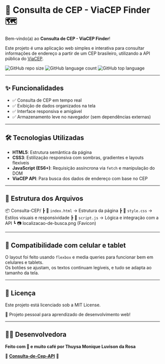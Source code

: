 # 📍 Consulta de CEP - ViaCEP Finder 🗺️

Bem-vindo(a) ao **Consulta de CEP - ViaCEP Finder**!

Este projeto é uma aplicação web simples e interativa para consultar informações de endereço a partir de um CEP brasileiro, utilizando a API pública do [ViaCEP](https://viacep.com.br).

![GitHub repo size](https://img.shields.io/github/repo-size/SEU_USUARIO/viacep-finder)
![GitHub language count](https://img.shields.io/github/languages/count/SEU_USUARIO/viacep-finder)
![GitHub top language](https://img.shields.io/github/languages/top/SEU_USUARIO/viacep-finder)

---

## ✨ Funcionalidades

- ✅ Consulta de CEP em tempo real  
- ✅ Exibição de dados organizados na tela  
- ✅ Interface responsiva e amigável  
- ✅ Armazenamento leve no navegador (sem dependências externas)  

---

## 🛠️ Tecnologias Utilizadas

- **HTML5**: Estrutura semântica da página
- **CSS3**: Estilização responsiva com sombras, gradientes e layouts flexíveis
- **JavaScript (ES6+)**: Requisição assíncrona via `fetch` e manipulação do DOM
- **ViaCEP API**: Para busca dos dados de endereço com base no CEP
  
---

## 📁 Estrutura dos Arquivos

📦 Consulta-CEP/
 ┣ 📜 `index.html` → Estrutura da página
 ┣ 📜 `style.css`  → Estilos visuais e responsividade
 ┣ 📜 `script.js`  → Lógica e integração com a API
 ┗ 📷 localizacao-de-busca.png (Favicon)
 
---

## 📱 Compatibilidade com celular e tablet

O layout foi feito usando `flexbox` e media queries para funcionar bem em celulares e tablets.  
Os botões se ajustam, os textos continuam legíveis, e tudo se adapta ao tamanho da tela.

---

## 📄 Licença

Este projeto está licenciado sob a MIT License.

💼 Projeto pessoal para aprendizado de desenvolvimento web!

---

## 👩‍💻 Desenvolvedora

**Feito com 💜 e muito café por Thuysa Monique Luvison da Rosa**

📌 **[Consulta-de-Cep-API](https://consulta-de-cep-api.vercel.app/)** 📌
